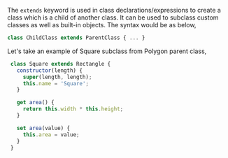 
  The `extends` keyword is used in class declarations/expressions to create a class which is a child of another class. It can be used to subclass custom classes as well as built-in objects. The syntax would be as below,

  ```javascript
  class ChildClass extends ParentClass { ... }
  ```

  Let's take an example of Square subclass from Polygon parent class,

  ```javascript
   class Square extends Rectangle {
     constructor(length) {
       super(length, length);
       this.name = 'Square';
     }

     get area() {
       return this.width * this.height;
     }

     set area(value) {
       this.area = value;
     }
   }
  ```
